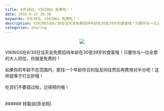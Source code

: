```yaml
---
title: 6月30日，VIKINGS 免费吃！！
date: 2016-6-22 16:30
keywords: 6月30日，VIKINGS 免费吃！！
description: VIKINGS在6/30日当天会免费招待年龄在30至39岁的食客哦！只要你与一位全票的大人同往，你就是免费的！如果你的年龄不在范围内，那找一个年龄符合的饭友同往然后再费用对半分吧！这样就等于打五折哦！吃货们不要错过啦，记得预约哦！
categories: sharing
---
```

<td class="t_f" id="postmessage_353194">

<div align="center">

<img aid="353502" data-cf-modified-bfda7a7a47ca245f75e0f2e1-="" file="data/attachment/forum/201606/22/162454fekq3qiq152mm3ok.jpg.thumb.jpg" id="aimg_353502" inpost="1" onclick="" onmouseover="" src="http://www.flw.ph/data/attachment/forum/201606/22/162454fekq3qiq152mm3ok.jpg" style="cursor:pointer" zoomfile="data/attachment/forum/201606/22/162454fekq3qiq152mm3ok.jpg"/>


</div><br/>
<div align="left">VIKINGS在6/30日当天会免费招待年龄在30至39岁的食客哦！只要你与一位全票的大人同往，你就是免费的！</div><br/>
<div align="left">如果你的年龄不在范围内，那找一个年龄符合的饭友同往然后再费用对半分吧！这样就等于打五折哦！</div><br/>
<div align="left">吃货们不要错过啦，记得预约哦！</div><br/>
<br/>
</td>
###### 转载自[菲龙网]